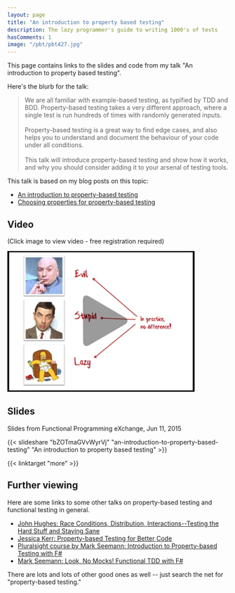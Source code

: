 ```yaml
---
layout: page
title: "An introduction to property based testing"
description: The lazy programmer's guide to writing 1000's of tests
hasComments: 1
image: "/pbt/pbt427.jpg"
---
```


This page contains links to the slides and code from my talk "An introduction to property based testing".

Here's the blurb for the talk:


> We are all familiar with example-based testing, as typified by TDD and BDD.
> Property-based testing takes a very different approach, where a single test is run hundreds of times with randomly generated inputs.
> \
> \
> Property-based testing is a great way to find edge cases, and also helps you to
> understand and document the behaviour of your code under all conditions.
> \
> \
> This talk will introduce property-based testing and show how it works,
> and why you should consider adding it to your arsenal of testing tools.

This talk is based on my blog posts on this topic:

* [An introduction to property-based testing](/posts/property-based-testing/)
* [Choosing properties for property-based testing](/posts/property-based-testing-2/)

## Video

(Click image to view video - free registration required)

[![Video from Functional Programming eXchange, Jun 11, 2015](pbt427.jpg)](https://goo.gl/p2kfWH)

## Slides

Slides from Functional Programming eXchange, Jun 11, 2015

{{< slideshare "bZOTmaGVvWyrVj" "an-introduction-to-property-based-testing" "An introduction to property based testing" >}}

{{< linktarget "more" >}}

## Further viewing

Here are some links to some other talks on property-based testing and functional testing in general.

* [John Hughes: Race Conditions, Distribution, Interactions--Testing the Hard Stuff and Staying Sane](https://vimeo.com/68383317)
* [Jessica Kerr: Property-based Testing for Better Code](https://www.youtube.com/watch?v=shngiiBfD80)
* [Pluralsight course by Mark Seemann: Introduction to Property-based Testing with F#](http://www.pluralsight.com/courses/fsharp-property-based-testing-introduction)
* [Mark Seemann: Look, No Mocks! Functional TDD with F#](http://www.infoq.com/presentations/mock-fsharp-tdd)

There are lots and lots of other good ones as well -- just search the net for "property-based testing."

